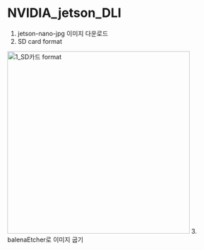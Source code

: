 # NVIDIA_jetson_DLI
1. jetson-nano-jpg 이미지 다운로드
2. SD card format
<img width="413" alt="1_SD카드 format" src="https://github.com/user-attachments/assets/e296ff5f-4bde-4fb5-ae36-1d81e5aab3b0">
3. balenaEtcher로 이미지 굽기
